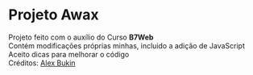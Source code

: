 # Projeto Awax
 Projeto feito com o auxílio do Curso **B7Web** \
 Contém modificações próprias minhas, incluido a adição de JavaScript \
 Aceito dicas para melhorar o código \
 Créditos: [Alex Bukin](https://www.behance.net/bagd)
 
 
